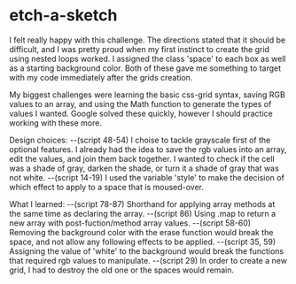 # etch-a-sketch
I felt really happy with this challenge. The directions stated that it should be difficult, and I was pretty proud when my first instinct to create the grid using nested loops worked. I assigned the class 'space' to each box as well as a starting background color. Both of these gave me something to target with my code immediately after the grids creation.

My biggest challenges were learning the basic css-grid syntax, saving RGB values to an array, and using the Math function to generate the types of values I wanted. Google solved these quickly, however I should practice working with these more.

Design choices:
--(script 48-54) I choise to tackle grayscale first of the optional features. I already had the idea to save the rgb values into an array, edit the values, and join them back together. I wanted to check if the cell was a shade of gray, darken the shade, or turn it a shade of gray that was not white.
--(script 14-19) I used the variable 'style' to make the decision of which effect to apply to a space that is moused-over.


What I learned:
--(script 78-87) Shorthand for applying array methods at the same time as declaring the array.
--(script 86) Using .map to return a new array with post-fuction/method array values.
--(script 58-60) Removing the background color with the erase function would break the space, and not allow any following effects to be applied.
--(script 35, 59) Assigning the value of 'white' to the background would break the functions that required rgb values to manipulate.
--(script 29) In order to create a new grid, I had to destroy the old one or the spaces would remain.